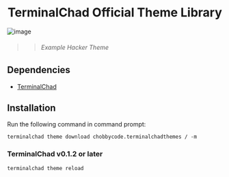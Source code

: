 <h1 align="center">TerminalChad Official Theme Library</h1>

![image](https://github.com/ChobbyCode/TerminalChadThemes/assets/100038952/8b3345ce-6d2b-41e1-8f01-93738f0057f9)
>> ###### Example Hacker Theme
## Dependencies

- [TerminalChad](https://github.com/ChobbyCode/TerminalChad/)

## Installation

Run the following command in command prompt:

```
terminalchad theme download chobbycode.terminalchadthemes / -m
```

### TerminalChad v0.1.2 or later

```
terminalchad theme reload
```
